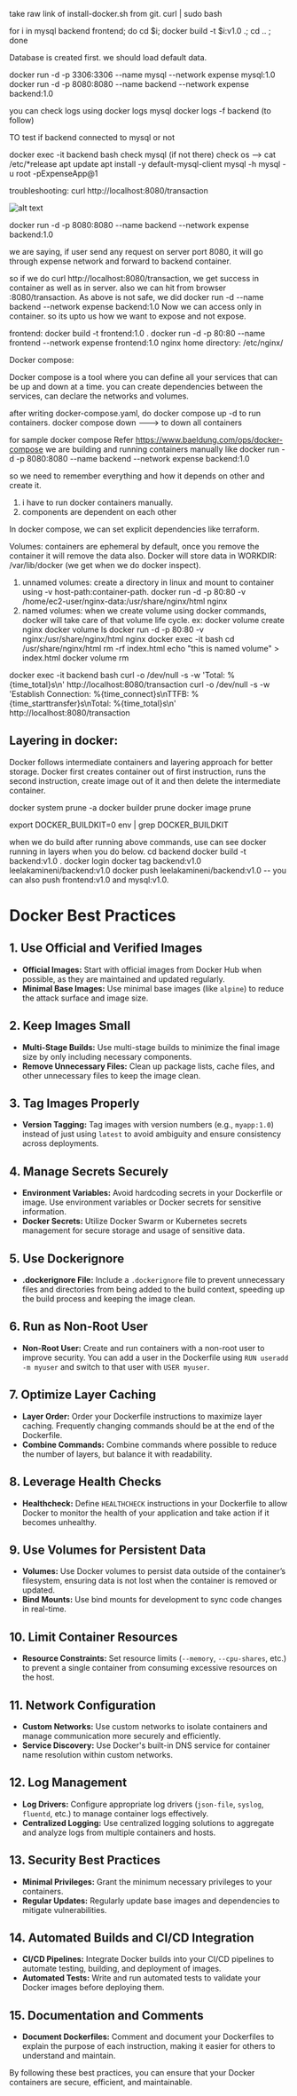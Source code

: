 take raw link of install-docker.sh from git. 
curl <raw link> | sudo bash

for i in mysql backend frontend; do cd $i; docker build -t $i:v1.0 .; cd .. ; done

Database is created first. we should load default data. 

docker run -d -p 3306:3306 --name mysql --network expense mysql:1.0
docker run -d -p 8080:8080 --name backend --network expense backend:1.0

you can check logs using
docker logs mysql
docker logs -f backend (to follow)

TO test if backend connected to mysql or not 

docker exec -it backend bash
check mysql (if not there)
check os --> cat /etc/*release
apt update
apt install -y default-mysql-client
mysql -h mysql -u root -pExpenseApp@1

troubleshooting:
curl http://localhost:8080/transaction

![alt text](flow.JPG)


docker run -d -p 8080:8080 --name backend --network expense backend:1.0

we are saying, if user send any request on server port 8080, it will go through expense network and forward to backend container.

so if we do curl http://localhost:8080/transaction, we get success in container as well as in server.
also we can hit from browser <ip-address>:8080/transaction.
As above is not safe, we did docker run -d --name backend --network expense backend:1.0
Now we can access only in container. so its upto us how we want to expose and not expose.

frontend:
docker build -t frontend:1.0 .
docker run -d -p 80:80 --name frontend --network expense frontend:1.0
nginx home directory: /etc/nginx/

Docker compose:

Docker compose is a tool where you can define all your services that can be up and down at a time.
you can create dependencies between the services, can declare the networks and volumes.

after writing docker-compose.yaml, do docker compose up -d to run containers.
docker compose down ---> to down all containers

for sample docker compose Refer https://www.baeldung.com/ops/docker-compose
we are building and running containers manually like 
docker run -d -p 8080:8080 --name backend --network expense backend:1.0

so we need to remember everything and how it depends on other and create it.
1. i have to run docker containers manually.
2. components are dependent on each other

In docker compose, we can set explicit dependencies like terraform.

Volumes:
containers are ephemeral by default, once you remove the container it will remove the data also.
Docker will store data in WORKDIR: /var/lib/docker (we get when we do docker inspect).

1. unnamed volumes:
 create a directory in linux and mount to container using -v host-path:container-path.
 docker run -d -p 80:80 -v /home/ec2-user/nginx-data:/usr/share/nginx/html nginx
2. named volumes:
 when we create volume using docker commands, docker will take care of that volume life cycle.
 ex: docker volume create nginx
     docker volume ls
     docker run -d -p 80:80 -v nginx:/usr/share/nginx/html nginx
     docker exec -it <container id> bash
     cd /usr/share/nginx/html
     rm -rf index.html
     echo "this is named volume" > index.html
     docker volume rm <volume-name>

docker exec -it backend bash
curl -o /dev/null -s -w 'Total: %{time_total}s\n' http://localhost:8080/transaction
curl -o /dev/null -s -w 'Establish Connection: %{time_connect}s\nTTFB: %{time_starttransfer}s\nTotal: %{time_total}s\n' http://localhost:8080/transaction

Layering in docker:
--------------------
Docker follows intermediate containers and layering approach for better storage.
Docker first creates container out of first instruction, runs the second instruction, 
create image out of it and then delete the intermediate container.

docker system prune -a
docker builder prune
docker image prune

export DOCKER_BUILDKIT=0
env | grep DOCKER_BUILDKIT

when we do build after running above commands, use can see docker running in layers when you do below. 
cd backend
docker build -t backend:v1.0 .
docker login 
docker tag backend:v1.0 leelakamineni/backend:v1.0
docker push leelakamineni/backend:v1.0
-- you can also push frontend:v1.0 and mysql:v1.0.

# Docker Best Practices

## 1. Use Official and Verified Images
- **Official Images:** Start with official images from Docker Hub when possible, as they are maintained and updated regularly.
- **Minimal Base Images:** Use minimal base images (like `alpine`) to reduce the attack surface and image size.

## 2. Keep Images Small
- **Multi-Stage Builds:** Use multi-stage builds to minimize the final image size by only including necessary components.
- **Remove Unnecessary Files:** Clean up package lists, cache files, and other unnecessary files to keep the image clean.

## 3. Tag Images Properly
- **Version Tagging:** Tag images with version numbers (e.g., `myapp:1.0`) instead of just using `latest` to avoid ambiguity and ensure consistency across deployments.

## 4. Manage Secrets Securely
- **Environment Variables:** Avoid hardcoding secrets in your Dockerfile or image. Use environment variables or Docker secrets for sensitive information.
- **Docker Secrets:** Utilize Docker Swarm or Kubernetes secrets management for secure storage and usage of sensitive data.

## 5. Use Dockerignore
- **.dockerignore File:** Include a `.dockerignore` file to prevent unnecessary files and directories from being added to the build context, speeding up the build process and keeping the image clean.

## 6. Run as Non-Root User
- **Non-Root User:** Create and run containers with a non-root user to improve security. You can add a user in the Dockerfile using `RUN useradd -m myuser` and switch to that user with `USER myuser`.

## 7. Optimize Layer Caching
- **Layer Order:** Order your Dockerfile instructions to maximize layer caching. Frequently changing commands should be at the end of the Dockerfile.
- **Combine Commands:** Combine commands where possible to reduce the number of layers, but balance it with readability.

## 8. Leverage Health Checks
- **Healthcheck:** Define `HEALTHCHECK` instructions in your Dockerfile to allow Docker to monitor the health of your application and take action if it becomes unhealthy.

## 9. Use Volumes for Persistent Data
- **Volumes:** Use Docker volumes to persist data outside of the container’s filesystem, ensuring data is not lost when the container is removed or updated.
- **Bind Mounts:** Use bind mounts for development to sync code changes in real-time.

## 10. Limit Container Resources
- **Resource Constraints:** Set resource limits (`--memory`, `--cpu-shares`, etc.) to prevent a single container from consuming excessive resources on the host.

## 11. Network Configuration
- **Custom Networks:** Use custom networks to isolate containers and manage communication more securely and efficiently.
- **Service Discovery:** Use Docker's built-in DNS service for container name resolution within custom networks.

## 12. Log Management
- **Log Drivers:** Configure appropriate log drivers (`json-file`, `syslog`, `fluentd`, etc.) to manage container logs effectively.
- **Centralized Logging:** Use centralized logging solutions to aggregate and analyze logs from multiple containers and hosts.

## 13. Security Best Practices
- **Minimal Privileges:** Grant the minimum necessary privileges to your containers.
- **Regular Updates:** Regularly update base images and dependencies to mitigate vulnerabilities.

## 14. Automated Builds and CI/CD Integration
- **CI/CD Pipelines:** Integrate Docker builds into your CI/CD pipelines to automate testing, building, and deployment of images.
- **Automated Tests:** Write and run automated tests to validate your Docker images before deploying them.

## 15. Documentation and Comments
- **Document Dockerfiles:** Comment and document your Dockerfiles to explain the purpose of each instruction, making it easier for others to understand and maintain.

By following these best practices, you can ensure that your Docker containers are secure, efficient, and maintainable.






